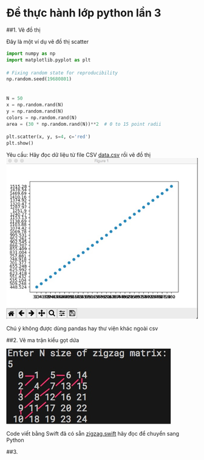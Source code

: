 # Đề thực hành lớp python lần 3

##1. Vẽ đồ thị

Đây là một ví dụ vẽ đồ thị scatter
```python
import numpy as np
import matplotlib.pyplot as plt

# Fixing random state for reproducibility
np.random.seed(19680801)


N = 50
x = np.random.rand(N)
y = np.random.rand(N)
colors = np.random.rand(N)
area = (30 * np.random.rand(N))**2  # 0 to 15 point radii

plt.scatter(x, y, s=4, c='red')
plt.show()
```

Yêu cầu: Hãy đọc dữ liệu từ file CSV [data.csv](data.csv) rồi vẽ đồ thị
![](linear_scatter.jpg)

Chú ý không được dùng pandas hay thư viện khác ngoài csv

##2. Vẽ ma trận kiểu gọt dứa

![](zigzag.jpg)

Code viết bằng Swift đã có sẵn [zigzag.swift](zigzag.swift) hãy đọc để chuyển sang Python

##3.